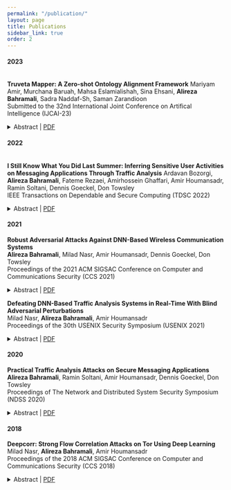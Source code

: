 ```yaml
---
permalink: "/publication/"
layout: page
title: Publications
sidebar_link: true
order: 2
---
```


<style>

table {
  margin-bottom: 1rem;
  width: 100%;
  font-size: 85%;
  border: 0px solid $border-color;
  border-collapse: collapse;
}

td,
th {
  padding:  1rem .25rem;
  border: 0px solid $border-color;
}

th {
  text-align: left;
}

tbody tr:nth-child(odd) td,
tbody tr:nth-child(odd) th {
  background-color: transparent;
}

paper {
 color: #; 
 font-weight:bold;
}



</style>

#### 2023
<p>
<br>
<paper>Truveta Mapper: A Zero-shot Ontology Alignment Framework</paper>
Mariyam Amir, Murchana Baruah, Mahsa Eslamialishah, Sina Ehsani, <b>Alireza Bahramali</b>, Sadra Naddaf-Sh, Saman Zarandioon
<br>
Submitted to the 32nd International Joint Conference on Artifical Intelligence (IJCAI-23)
<details>
    <summary>Abstract | <a href='https://arxiv.org/pdf/2301.09767.pdf'>PDF</a>
        </summary>
    <p class='message'>
    In this paper, a new perspective is suggested for unsupervised Ontology Matching (OM) or Ontology Alignment (OA) by treating it as a translation task. Ontologies are represented as graphs, and the translation is performed from a node in the source ontology graph to a path in the target ontology graph. The proposed framework, Truveta Mapper (TM), leverages a multi-task sequence-to-sequence transformer model to perform alignment across multiple ontologies in a zero-shot, unified and end-to-end manner. Multi-tasking enables the model to implicitly learn the relationship between different ontologies via transfer-learning without requiring any explicit cross-ontology manually labeled data. This also enables the formulated framework to outperform existing solutions for both runtime latency and alignment quality. The model is pre-trained and fine-tuned only on publicly available text corpus and inner-ontologies data. The proposed solution outperforms state-of-the-art approaches, Edit-Similarity, LogMap, AML, BERTMap, and the recently presented new OM frameworks in Ontology Alignment Evaluation Initiative (OAEI22), offers log-linear complexity in contrast to quadratic in the existing end-to-end methods, and overall makes the OM task efficient and more straightforward without much post-processing involving mapping extension or mapping repair.
    </p>
</details>
</p>


#### 2022
<p>
<br>
<paper>I Still Know What You Did Last Summer: Inferring Sensitive User Activities on Messaging Applications Through Traffic Analysis</paper>
Ardavan Bozorgi, <b>Alireza Bahramali</b>, Fateme Rezaei, Amirhossein Ghaffari, Amir Houmansadr, Ramin Soltani, Dennis Goeckel, Don Towsley
<br>
IEEE Transactions on Dependable and Secure Computing (TDSC 2022)
<details>
    <summary>Abstract | <a href='https://ieeexplore.ieee.org/stamp/stamp.jsp?arnumber=9933634'>PDF</a>
        </summary>
    <p class='message'>
    Instant Messaging (IM) applications such as Signal, Telegram, and WhatsApp have become tremendously popular in recent years. Unfortunately, such IM services have been targets of governmental surveillance and censorship, as these services are home to public and private communications on socially and politically sensitive topics. To protect their clients, popular IM services deploy state-of-the-art encryption. Despite the use of advanced encryption, we show that popular IM applications leak sensitive information about their clients to adversaries merely monitoring their encrypted IM traffic, with no need for leveraging any software vulnerabilities of IM applications. Specifically, we devise traffic analysis attacks enabling an adversary to identify participants of target IM communications (e.g., forums) with high accuracies. We believe that our study demonstrates a significant, real-world threat to the users of such services.
    We demonstrate the practicality of our attacks through extensive experiments on real-world IM communications. We show that standard countermeasure techniques can degrade the effectiveness of these attacks. We hope our study will encourage IM providers to integrate effective traffic obfuscation into their software. In the meantime, we have designed a countermeasure system, called IMProxy that can be used by IM clients with no need for any support from IM providers. We demonstrate the effectiveness of IMProxy through simulation and experiments.
    </p>
</details>
</p>



#### 2021
<p>
<paper>Robust Adversarial Attacks Against DNN-Based Wireless Communication Systems</paper>
<br>
<b>Alireza Bahramali</b>, Milad Nasr, Amir Houmansadr, Dennis Goeckel, Don Towsley
<br>
Proceedings of the 2021 ACM SIGSAC Conference on Computer and Communications Security (CCS 2021)
<details>
    <summary>Abstract | <a href='https://dl.acm.org/doi/pdf/10.1145/3460120.3484777'>PDF</a>
        </summary>
    <p class='message'>
    There is significant enthusiasm for the employment of Deep Neural Networks (DNNs)
    for important tasks in major wireless communication systems:  channel estimation and decoding in orthogonal frequency division multiplexing (OFDM) systems, end-to-end autoencoder system design, radio signal classification, and signal authentication.
    Unfortunately, DNNs can be susceptible to adversarial examples, potentially making such wireless systems fragile and vulnerable to attack.
    In this work, by designing robust adversarial examples that meet key criteria, we perform a comprehensive study of the threats facing DNN-based wireless systems.
    We model the problem of adversarial wireless perturbations as an optimization problem that incorporates domain constraints specific to different wireless systems. This allows us to generate wireless adversarial perturbations that can be applied to wireless signals  on-the-fly (i.e., with no need to know the target signals a priori),are undetectable from natural wireless noise, and are robust against removal.
    We show that even in the presence of significant defense mechanisms
    deployed by the communicating parties, our attack performs significantly
    better compared to existing attacks against DNN-based wireless systems.
    In particular, the results demonstrate that even when employing well-considered
    defenses, DNN-based wireless communication systems are vulnerable to adversarial
    attacks and call into question the employment of DNNs for a number of tasks in robust wireless communication.
    </p>
</details>
</p>

<p>
<paper>Defeating DNN-Based Traffic Analysis Systems in Real-Time With Blind Adversarial Perturbations</paper>
<br>
Milad Nasr, <b>Alireza Bahramali</b>, Amir Houmansadr
<br>
Proceedings of the 30th USENIX Security Symposium (USENIX 2021)
<details>
    <summary>Abstract | <a href='https://www.usenix.org/system/files/sec21-nasr.pdf'>PDF</a>
        </summary>
    <p class='message'>
        Deep neural networks (DNNs) are commonly used for various traffic analysis problems, such as website fingerprinting and flow correlation, as they outperform traditional (e.g., statistical) techniques by large margins. However, deep neural networks are known to be vulnerable to adversarial examples: adversarial inputs to the model that get labeled incorrectly by the model due to small adversarial perturbations. In this paper, for the first time, we show that an adversary can defeat DNN-based traffic analysis techniques by applying adversarial perturbations on the patterns of live network traffic.
        Applying adversarial perturbations (examples) on traffic analysis classifiers faces two major challenges. First, the perturbing party (i.e., the adversary) should be able to apply the adversarial network perturbations on live traffic, with no need to buffering traffic or having some prior knowledge about upcoming network packets. We design a systematic approach to create adversarial perturbations that are independent of their target network connections, and therefore can be applied in real-time on live traffic. We therefore call such adversarial perturbations blind.
        Second, unlike image classification applications, perturbing traffic features is not straight-forward as this needs to be done while preserving the correctness of dependent traffic features. We address this challenge by introducing remapping functions that we use to enforce different network constraints while creating blind adversarial perturbations.
        Our blind adversarial perturbations algorithm is generic and can be applied on various types of traffic classifiers. We demonstrate this by implementing a Tor pluggable transport that applies adversarial perturbations on live Tor connections to defeat DNN-based website fingerprinting and flow correlation techniques, the two most-studied types of traffic analysis. We show that our blind adversarial perturbations are even transferable between different models and architectures, so they can be applied by blackbox adversaries. Finally, we show that existing countermeasures perform poorly against blind adversarial perturbations, therefore, we introduce a tailored countermeasure.
    </p>
</details>
</p>

#### 2020
<p>
<paper>Practical Traffic Analysis Attacks on Secure Messaging Applications</paper>
<br>
<b>Alireza Bahramali</b>, Ramin Soltani, Amir Houmansadr, Dennis Goeckel, Don Towsley
<br>
Proceedings of The Network and Distributed System Security Symposium (NDSS 2020)
<details>
    <summary>Abstract | <a href='https://www.ndss-symposium.org/wp-content/uploads/2020/02/24347-paper.pdf'>PDF</a>
        </summary>
    <p class='message'>
        Instant Messaging (IM) applications like Telegram, Signal, and WhatsApp have become extremely popular in recent years. Unfortunately, such IM services have been the target of continuous governmental surveillance and censorship, as these services are home to public and private communication channels on socially and politically sensitive topics. To protect their clients, popular IM services deploy state-of-the-art encryption mechanisms. In this paper, we show that despite the use of advanced encryption, popular IM applications leak sensitive information about their clients to adversaries who merely monitor their encrypted IM traffic, with no need for leveraging any software vulnerabilities of IM applications. Specifically, we devise traffic analysis attacks that enable an adversary to identify administrators as well as members of target IM channels (e.g., forums) with high accuracies. We believe that our study demonstrates a significant, real-world threat to the users of such services given the increasing attempts by oppressive governments at cracking down controversial IM channels.
        We demonstrate the practicality of our traffic analysis attacks through extensive experiments on real-world IM communications. We show that standard countermeasure techniques such as adding cover traffic can degrade the effectiveness of the attacks we introduce in this paper. We hope that our study urges IM providers to integrate effective traffic obfuscation countermeasures into their software. In the meantime, we have designed and deployed an open-source, publicly available countermeasure system, called IMProxy, that can be used by IM clients with no need for any support from IM providers. We have demonstrated the effectiveness of IMProxy through experiments.
    </p>
</details>
</p>


#### 2018
<p>
<paper>Deepcorr: Strong Flow Correlation Attacks on Tor Using Deep Learning</paper>
<br>
Milad Nasr, <b>Alireza Bahramali</b>, Amir Houmansadr
<br>
Proceedings of the 2018 ACM SIGSAC Conference on Computer and Communications Security (CCS 2018)
<details>
    <summary>Abstract | <a href='https://dl.acm.org/doi/pdf/10.1145/3243734.3243824'>PDF</a>
        </summary>
    <p class='message'>
        Flow correlation is the core technique used in a multitude of deanonymization attacks on Tor. Despite the importance of flow correlation attacks on Tor, existing flow correlation techniques are considered to be ineffective and unreliable in linking Tor flows when applied at a large scale, i.e., they impose high rates of false positive error rates or require impractically long flow observations to be able to make reliable correlations. In this paper, we show that, unfortunately, flow correlation attacks can be conducted on Tor traffic with drastically higher accuracies than before by leveraging emerging learning mechanisms. We particularly design a system, called DeepCorr, that outperforms the state-of-the-art by significant margins in correlating Tor connections. DeepCorr leverages an advanced deep learning architecture to learn a flow correlation function tailored to Tor's complex network- this is in contrast to previous works' use of generic statistical correlation metrics to correlate Tor flows. We show that with moderate learning, DeepCorr can correlate Tor connections (and therefore break its anonymity) with accuracies significantly higher than existing algorithms, and using substantially shorter lengths of flow observations. For instance, by collecting only about 900 packets of each target Tor flow (roughly 900KB of Tor data), DeepCorr provides a flow correlation accuracy of 96% compared to 4% by the state-of-the-art system of RAPTOR using the same exact setting. We hope that our work demonstrates the escalating threat of flow correlation attacks on Tor given recent advances in learning algorithms, calling for the timely deployment of effective countermeasures by the Tor community.
    </p>
</details>
</p>




